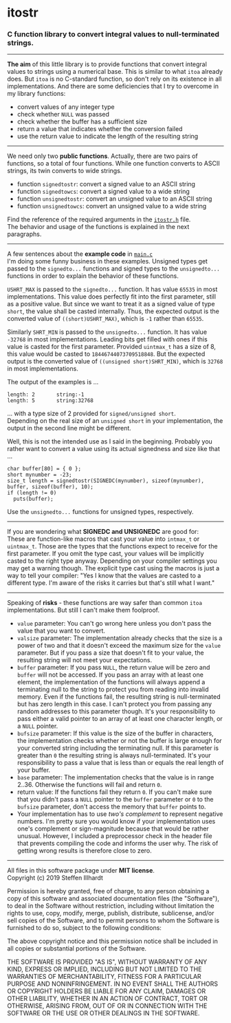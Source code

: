 # itostr
### C function library to convert integral values to null-terminated strings.

---

**The aim** of this little library is to provide functions that convert integral values to strings using a numerical base. This is similar to what `itoa` already does. But `itoa` is no C-standard function, so don't rely on its existence in all implementations. And there are some deficiencies that I try to overcome in my library functions:
- convert values of any integer type  
- check whether `NULL` was passed  
- check whether the buffer has a sufficient size  
- return a value that indicates whether the conversion failed  
- use the return value to indicate the length of the resulting string  

---

We need only two **public functions**. Actually, there are two pairs of functions, so a total of four functions. While one function converts to ASCII strings, its twin converts to wide strings.  
- function `signedtostr`: convert a signed value to an ASCII string  
- function `signedtowcs`: convert a signed value to a wide string  
- function `unsignedtostr`: convert an unsigned value to an ASCII string  
- function `unsignedtowcs`: convert an unsigned value to a wide string  

Find the reference of the required arguments in the [`itostr.h`](itostr.h) file.  
The behavior and usage of the functions is explained in the next paragraphs.

---

A few sentences about the **example code** in [`main.c`](main.c)  
I'm doing some funny business in these examples. Unsigned types get passed to the `signedto...` functions and signed types to the `unsignedto...` functions in order to explain the behavior of these functions.  

`USHRT_MAX` is passed to the `signedto...` function. It has value `65535` in most implementations.
This value does perfectly fit into the first parameter, still as a positive value. But since we want to treat it as a signed value of type `short`, the value shall be casted internally. Thus, the expected output is the converted value of `((short)USHRT_MAX)`, which is `-1` rather than `65535`.  

Similarly `SHRT_MIN` is passed to the `unsignedto...` function. It has value `-32768` in most implementations.
Leading bits get filled with ones if this value is casted for the first parameter. Provided `uintmax_t` has a size of 8, this value would be casted to `18446744073709518848`. But the expected output is the converted value of `((unsigned short)SHRT_MIN)`, which is `32768` in most implementations.  

The output of the examples is ...
```
length: 2       string:-1
length: 5       string:32768
```
... with a type size of 2 provided for `signed/unsigned short`.  
Depending on the real size of an `unsigned short` in your implementation, the output in the second line might be different.  

Well, this is not the intended use as I said in the beginning. Probably you rather want to convert a value using its actual signedness and size like that ...
```
char buffer[80] = { 0 };
short mynumber = -23;
size_t length = signedtostr(SIGNEDC(mynumber), sizeof(mynumber), buffer, sizeof(buffer), 10);
if (length != 0)
  puts(buffer);
```
Use the `unsignedto...` functions for unsigned types, respectively.  

---

If you are wondering what **SIGNEDC and UNSIGNEDC** are good for:  
These are function-like macros that cast your value into `intmax_t` or `uintmax_t`. Those are the types that the functions expect to receive for the first parameter. If you omit the type cast, your values will be implicitly casted to the right type anyway. Depending on your compiler settings you may get a warning though. The explicit type cast using the macros is just a way to tell your compiler: "Yes I know that the values are casted to a different type. I'm aware of the risks it carries but that's still what I want."  

---

Speaking of **risks** - these functions are way safer than common `itoa` implementations. But still I can't make them foolproof.  
- `value` parameter: You can't go wrong here unless you don't pass the value that you want to convert.  
- `valsize` parameter: The implementation already checks that the size is a power of two and that it doesn't exceed the maximum size for the `value` parameter. But if you pass a size that doesn't fit to your value, the resulting string will not meet your expectations.  
- `buffer` parameter: If you pass `NULL`, the return value will be zero and `buffer` will not be accessed. If you pass an array with at least one element, the implementation of the functions will always append a terminating null to the string to protect you from reading into invalid memory. Even if the functions fail, the resulting string is null-terminated but has zero length in this case. I can't protect you from passing any random addresses to this parameter though. It's your responsibility to pass either a valid pointer to an array of at least one character length, or a `NULL` pointer.  
- `bufsize` parameter: If this value is the size of the buffer in characters, the implementation checks whether or not the buffer is large enough for your converted string including the terminating null. If this parameter is greater than `0` the resulting string is always null-terminated. It's your responsibility to pass a value that is less than or equals the real length of your buffer.  
- `base` parameter: The implementation checks that the value is in range 2..36. Otherwise the functions will fail and return `0`.  
- return value: If the functions fail they return `0`. If you can't make sure that you didn't pass a `NULL` pointer to the `buffer` parameter or `0` to the `bufsize` parameter, don't access the memory that `buffer` points to.  
- Your implementation has to use *two's complement* to represent negative numbers. I'm pretty sure you would know if your implementation uses one's complement or sign-magnitude because that would be rather unusual. However, I included a preprocessor check in the header file that prevents compiling the code and informs the user why. The risk of getting wrong results is therefore close to zero.  

---

All files in this software package under **MIT license**.  
Copyright (c) 2019 Steffen Illhardt

Permission is hereby granted, free of charge, to any person obtaining a copy of this software and associated documentation files (the "Software"), to deal in the Software without restriction, including without limitation the rights to use, copy, modify, merge, publish, distribute, sublicense, and/or sell copies of the Software, and to permit persons to whom the Software is furnished to do so, subject to the following conditions:

The above copyright notice and this permission notice shall be included in all copies or substantial portions of the Software.

THE SOFTWARE IS PROVIDED "AS IS", WITHOUT WARRANTY OF ANY KIND, EXPRESS OR IMPLIED, INCLUDING BUT NOT LIMITED TO THE WARRANTIES OF MERCHANTABILITY, FITNESS FOR A PARTICULAR PURPOSE AND NONINFRINGEMENT. IN NO EVENT SHALL THE AUTHORS OR COPYRIGHT HOLDERS BE LIABLE FOR ANY CLAIM, DAMAGES OR OTHER LIABILITY, WHETHER IN AN ACTION OF CONTRACT, TORT OR OTHERWISE, ARISING FROM, OUT OF OR IN CONNECTION WITH THE SOFTWARE OR THE USE OR OTHER DEALINGS IN THE SOFTWARE.

